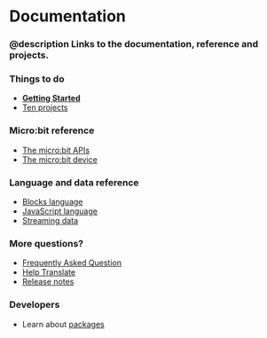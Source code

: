 # Documentation

### @description Links to the documentation, reference and projects.

### Things to do

* **[Getting Started](/getting-started)**
* [Ten projects](/projects)

### Micro:bit reference

* [The micro:bit APIs](/reference)
* [The micro:bit device](/device)

### Language and data reference

* [Blocks language](/blocks)
* [JavaScript language](/javascript)
* [Streaming data](/streaming)

### More questions?

* [Frequently Asked Question](/faq)
* [Help Translate](/translate)
* [Release notes](/release-notes)

### Developers

* Learn about [packages](/packages)
